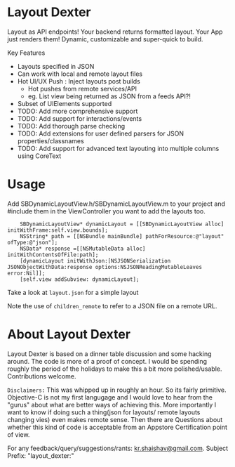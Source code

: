 Layout Dexter
=============
Layout as API endpoints!
Your backend returns formatted layout. Your App just renders them!
Dynamic, customizable and super-quick to build.

Key Features
  * Layouts specified in JSON
  * Can work with local and remote layout files
  * Hot UI/UX Push : Inject layouts post builds
    * Hot pushes from remote services/API
    * eg. List view being returned as JSON from a feeds API?!
  * Subset of UIElements supported
  * TODO: Add more comprehensive support
  * TODO: Add support for interactions/events
  * TODO: Add thorough parse checking
  * TODO: Add extensions for user defined parsers for JSON properties/classnames
  * TODO: Add support for advanced text layouting into multiple columns using CoreText

Usage
==========
Add SBDynamicLayoutView.h/SBDynamicLayoutView.m to your project and #include them in the ViewController you want to add the layouts too.

```
    SBDynamicLayoutView* dynamicLayout = [[SBDynamicLayoutView alloc] initWithFrame:self.view.bounds];
    NSString* path = [[NSBundle mainBundle] pathForResource:@"layout" ofType:@"json"];
    NSData* response =[[NSMutableData alloc] initWithContentsOfFile:path];
    [dynamicLayout initWithJson:[NSJSONSerialization JSONObjectWithData:response options:NSJSONReadingMutableLeaves error:Nil]];
    [self.view addSubview: dynamicLayout];
```

Take a look at `layout.json` for a simple layout

Note the use of `children_remote`  to refer to a JSON file on a remote URL. 


About Layout Dexter
===================

Layout Dexter is based on a dinner table discussion and some hacking around.
The code is more of a proof of concept. I would be spending roughly the period of the holidays to make this a bit more polished/usable. Contributions welcome.

`Disclaimers:` This was whipped up in roughly an hour. So its fairly primitive. Objective-C is not my first langugage and I would love to hear from the "gurus" about what are better ways of achieving this. 
More importantly I want to know if doing such a thing(json for layouts/ remote layouts changing vies) even makes remote sense. 
Then there are Questions about whether this kind of code is acceptable from an Appstore Certification point of view.

For any feedback/query/suggestions/rants: kr.shaishav@gmail.com. Subject Prefix: "layout_dexter:<Your Subject>"
